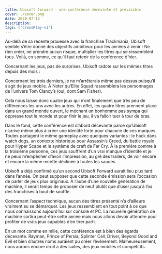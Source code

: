```yaml
---
title: Ubisoft forward - une conférence décevante et prévisible
cover: ./cover.png
date: 2020-07-13
description: 
tags: ['CrossPlay-v1']
---
```

Au-delà de sa récente prouesse avec la franchise Trackmania, Ubisoft semble s’être donné des objectifs ambitieux pour les années à venir : Ne rien créer, ne prendre aucun risque, multiplier les titres qui se ressemblent tous. Voilà, en somme, ce qu’il faut retenir de la conférence d’hier.

Concernant les jeux, pas de surprises, Ubisoft radote sur les mêmes titres depuis des mois :

Concernant les trois derniers, je ne m’arrêterais même pas dessus puisqu’il s’agit de jeux mobile. À Noter qu’Elite Squad rassemblera les personnages de l’univers Tom Clancy’s (oui, dont Sam Fisher).

Cela nous laisse donc quatre jeux qui n’ont finalement que très peu de différences les uns avec les autres. En effet, les quatre titres prennent place dans un grand monde ouvert, le méchant un bonhomme pas sympa qui oppresse tout le monde et pour finir le jeu, il va falloir tuer à tour de bras.

Dans le fond, cette conférence est d’abord décevante parce qu’Ubisoft n’arrive même plus à créer une identité forte pour chacune de ces marques. Toutes partagent le même gameplay avec quelques variantes : le hack dans watch dogs, un contexte historique pour Assassin’s Creed, du battle royale pour Hyper Scape et le système de craft de Far Cry. À la première comme à la troisième personne, ces jeux souffrent d’un vrai manque d’identité et je ne peux m’empêcher d’avoir l’impression, au gré des trailers, de voir encore et encore la même recette déclinée à toutes les sauces.

Ubisoft a déjà confirmé qu’un second Ubisoft Forward aurait lieu plus tard dans l’année. On peut supposer que cette seconde émission sera l’occasion de parler de jeux plus originaux. À l’aube d’une nouvelle génération de machine, il serait temps de proposer de neuf plutôt que d’user jusqu’à l’os des franchises à bout de souffle.

Concernant l’aspect technique, aucun des titres présenté n’a d’ailleurs vraiment su se démarquer. Les jeux ressemblent en tout point à ce que nous connaissons aujourd’hui sur console et PC. La nouvelle génération de machine sortira peut-être cette année mais nous allons devoir attendre pour profiter de vrais jeux capables d’en tirer parti.

En un mot comme en mille, cette conférence est à bien des égards décevante. Rayman, Prince of Persia, Splinter Cell, Driver, Beyond Good and Evil et bien d’autres noms auraient pu créer l’évènement. Malheureusement, nous aurons encore droit à des suites, des jeux mobiles et compétitifs.


